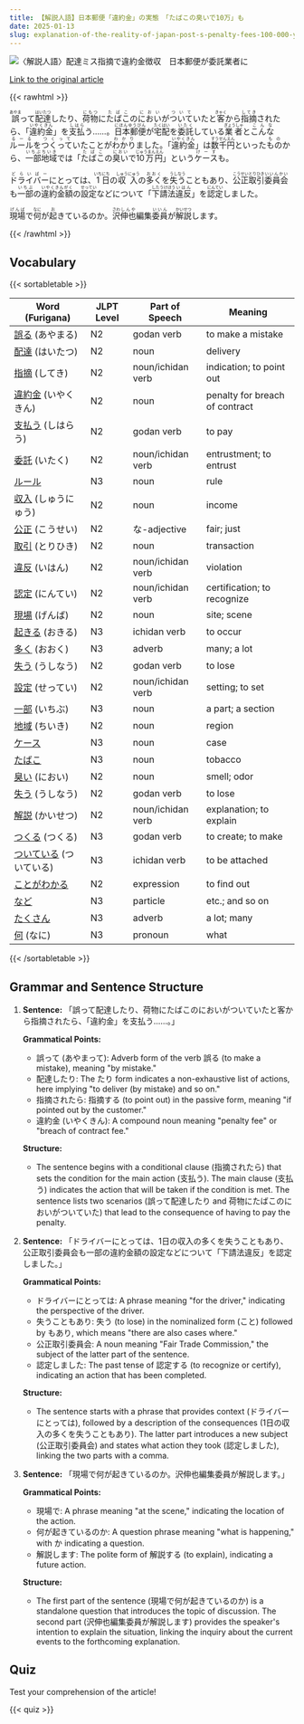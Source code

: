 ```yaml
---
title: 【解説人語】日本郵便「違約金」の実態　「たばこの臭いで10万」も
date: 2025-01-13
slug: explanation-of-the-reality-of-japan-post-s-penalty-fees-100-000-yen-for-the-smell-of-cigarettes-as-well
---
```


![〈解説人語〉配達ミス指摘で違約金徴収　日本郵便が委託業者に](https://www.asahicom.jp/imgopt/img/44cdfce8f6/comm_L/AS20250105000954.jpg "〈解説人語〉配達ミス指摘で違約金徴収　日本郵便が委託業者に")

[Link to the original article](https://asahi.com/articles/AST151104T15UTIL002M.html?iref=pc_national_top__n)

{{< rawhtml >}}
<p><ruby>誤<rt>あやま</rt></ruby>って<ruby>配達<rt>はいたつ</rt></ruby>したり、<ruby>荷物<rt>にもつ</rt></ruby>に<ruby>たばこ<rt>たばこ</rt></ruby>の<ruby>におい<rt>におい</rt></ruby>が<ruby>ついて<rt>ついて</rt></ruby>いたと<ruby>客<rt>きゃく</rt></ruby>から<ruby>指摘<rt>してき</rt></ruby>されたら、「<ruby>違約金<rt>いやくきん</rt></ruby>」を<ruby>支払<rt>しはら</rt></ruby>う……。<ruby>日本郵便<rt>にほんゆうびん</rt></ruby>が<ruby>宅配<rt>たくはい</rt></ruby>を<ruby>委託<rt>いたく</rt></ruby>している<ruby>業者<rt>ぎょうしゃ</rt></ruby>と<ruby>こんな<rt>こんな</rt></ruby><ruby>ルール<rt>るーる</rt></ruby>を<ruby>つくって<rt>つくって</rt></ruby>いたことが<ruby>わかり<rt>わかり</rt></ruby>ました。「<ruby>違約金<rt>いやくきん</rt></ruby>」は<ruby>数千円<rt>すうせんえん</rt></ruby>といった<ruby>もの<rt>もの</rt></ruby>から、<ruby>一部<rt>いちぶ</rt></ruby><ruby>地域<rt>ちいき</rt></ruby>では「<ruby>たばこ<rt>たばこ</rt></ruby>の<ruby>臭い<rt>におい</rt></ruby>で<ruby>10万円<rt>じゅうまんえん</rt></ruby>」という<ruby>ケース<rt>けーす</rt></ruby>も。</p>

<p><ruby>ドライバー<rt>どらいばー</rt></ruby>にとっては、<ruby>1<rt>いち</rt></ruby><ruby>日<rt>にち</rt></ruby>の<ruby>収入<rt>しゅうにゅう</rt></ruby>の<ruby>多く<rt>おおく</rt></ruby>を<ruby>失う<rt>うしなう</rt></ruby>こともあり、<ruby>公正<rt>こうせい</rt></ruby><ruby>取引<rt>とりひき</rt></ruby><ruby>委員会<rt>いいんかい</rt></ruby>も<ruby>一部<rt>いちぶ</rt></ruby>の<ruby>違約金額<rt>いやくきんがく</rt></ruby>の<ruby>設定<rt>せってい</rt></ruby>などについて「<ruby>下請法<rt>したうけほう</rt></ruby><ruby>違反<rt>いはん</rt></ruby>」を<ruby>認定<rt>にんてい</rt></ruby>しました。</p>

<p><ruby>現場<rt>げんば</rt></ruby>で<ruby>何<rt>なに</rt></ruby>が<ruby>起<rt>お</rt></ruby>きているのか。<ruby>沢<rt>さわ</rt></ruby><ruby>伸也<rt>しんや</rt></ruby>編集<ruby>委員<rt>いいん</rt></ruby>が<ruby>解説<rt>かいせつ</rt></ruby>します。</p>
{{< /rawhtml >}}

## Vocabulary


{{< sortabletable >}}

| Word (Furigana)      | JLPT Level | Part of Speech         | Meaning                          |
|----------------------|------------|------------------------|----------------------------------|
|[誤る](https://jisho.org/search/%E8%AA%A4%E3%82%8B) (あやまる)| N2         | godan verb             | to make a mistake                |
|[配達](https://jisho.org/search/%E9%85%8D%E9%81%94) (はいたつ)| N2         | noun                   | delivery                         |
|[指摘](https://jisho.org/search/%E6%8C%87%E6%91%98) (してき)| N2         | noun/ichidan verb      | indication; to point out         |
|[違約金](https://jisho.org/search/%E9%81%95%E7%B4%84%E9%87%91) (いやくきん)| N2         | noun                   | penalty for breach of contract   |
|[支払う](https://jisho.org/search/%E6%94%AF%E6%89%95%E3%81%86) (しはらう)| N2         | godan verb             | to pay                           |
|[委託](https://jisho.org/search/%E5%A7%94%E8%A8%97) (いたく)| N2         | noun/ichidan verb      | entrustment; to entrust          |
|[ルール](https://jisho.org/search/%E3%83%AB%E3%83%BC%E3%83%AB)| N3         | noun                   | rule                             |
|[収入](https://jisho.org/search/%E5%8F%8E%E5%85%A5) (しゅうにゅう)| N2         | noun                   | income                           |
|[公正](https://jisho.org/search/%E5%85%AC%E6%AD%A3) (こうせい)| N2         | な-adjective           | fair; just                       |
|[取引](https://jisho.org/search/%E5%8F%96%E5%BC%95) (とりひき)| N2         | noun                   | transaction                      |
|[違反](https://jisho.org/search/%E9%81%95%E5%8F%8D) (いはん)| N2         | noun/ichidan verb      | violation                        |
|[認定](https://jisho.org/search/%E8%AA%8D%E5%AE%9A) (にんてい)| N2         | noun/ichidan verb      | certification; to recognize      |
|[現場](https://jisho.org/search/%E7%8F%BE%E5%A0%B4) (げんば)| N2         | noun                   | site; scene                      |
|[起きる](https://jisho.org/search/%E8%B5%B7%E3%81%8D%E3%82%8B) (おきる)| N3         | ichidan verb           | to occur                         |
|[多く](https://jisho.org/search/%E5%A4%9A%E3%81%8F) (おおく)| N3         | adverb                 | many; a lot                      |
|[失う](https://jisho.org/search/%E5%A4%B1%E3%81%86) (うしなう)| N2         | godan verb             | to lose                          |
|[設定](https://jisho.org/search/%E8%A8%AD%E5%AE%9A) (せってい)| N2         | noun/ichidan verb      | setting; to set                  |
|[一部](https://jisho.org/search/%E4%B8%80%E9%83%A8) (いちぶ)| N3         | noun                   | a part; a section                |
|[地域](https://jisho.org/search/%E5%9C%B0%E5%9F%9F) (ちいき)| N2         | noun                   | region                           |
|[ケース](https://jisho.org/search/%E3%82%B1%E3%83%BC%E3%82%B9)| N3         | noun                   | case                             |
|[たばこ](https://jisho.org/search/%E3%81%9F%E3%81%B0%E3%81%93)| N3         | noun                   | tobacco                          |
|[臭い](https://jisho.org/search/%E8%87%AD%E3%81%84) (におい)| N2         | noun                   | smell; odor                      |
|[失う](https://jisho.org/search/%E5%A4%B1%E3%81%86) (うしなう)| N2         | godan verb             | to lose                          |
|[解説](https://jisho.org/search/%E8%A7%A3%E8%AA%AC) (かいせつ)| N2         | noun/ichidan verb      | explanation; to explain          |
|[つくる](https://jisho.org/search/%E3%81%A4%E3%81%8F%E3%82%8B) (つくる)| N3         | godan verb             | to create; to make              |
|[ついている](https://jisho.org/search/%E3%81%A4%E3%81%84%E3%81%A6%E3%81%84%E3%82%8B) (ついている)| N3        | ichidan verb           | to be attached                   |
|[ことがわかる](https://jisho.org/search/%E3%81%93%E3%81%A8%E3%81%8C%E3%82%8F%E3%81%8B%E3%82%8B)| N2         | expression             | to find out                     |
|[など](https://jisho.org/search/%E3%81%AA%E3%81%A9)| N3         | particle               | etc.; and so on                  |
|[たくさん](https://jisho.org/search/%E3%81%9F%E3%81%8F%E3%81%95%E3%82%93)| N3         | adverb                 | a lot; many                      |
|[何](https://jisho.org/search/%E4%BD%95) (なに)| N3         | pronoun                | what                             |

{{< /sortabletable >}}


## Grammar and Sentence Structure

1. **Sentence:** 「誤って配達したり、荷物にたばこのにおいがついていたと客から指摘されたら、「違約金」を支払う……。」

   **Grammatical Points:**
   - 誤って (あやまって): Adverb form of the verb 誤る (to make a mistake), meaning "by mistake."
   - 配達したり: The たり form indicates a non-exhaustive list of actions, here implying "to deliver (by mistake) and so on."
   - 指摘されたら: 指摘する (to point out) in the passive form, meaning "if pointed out by the customer."
   - 違約金 (いやくきん): A compound noun meaning "penalty fee" or "breach of contract fee."

   **Structure:**
   - The sentence begins with a conditional clause (指摘されたら) that sets the condition for the main action (支払う). The main clause (支払う) indicates the action that will be taken if the condition is met. The sentence lists two scenarios (誤って配達したり and 荷物にたばこのにおいがついていた) that lead to the consequence of having to pay the penalty.

2. **Sentence:** 「ドライバーにとっては、1日の収入の多くを失うこともあり、公正取引委員会も一部の違約金額の設定などについて「下請法違反」を認定しました。」

   **Grammatical Points:**
   - ドライバーにとっては: A phrase meaning "for the driver," indicating the perspective of the driver.
   - 失うこともあり: 失う (to lose) in the nominalized form (こと) followed by もあり, which means "there are also cases where."
   - 公正取引委員会: A noun meaning "Fair Trade Commission," the subject of the latter part of the sentence.
   - 認定しました: The past tense of 認定する (to recognize or certify), indicating an action that has been completed.

   **Structure:**
   - The sentence starts with a phrase that provides context (ドライバーにとっては), followed by a description of the consequences (1日の収入の多くを失うこともあり). The latter part introduces a new subject (公正取引委員会) and states what action they took (認定しました), linking the two parts with a comma.

3. **Sentence:** 「現場で何が起きているのか。沢伸也編集委員が解説します。」

   **Grammatical Points:**
   - 現場で: A phrase meaning "at the scene," indicating the location of the action.
   - 何が起きているのか: A question phrase meaning "what is happening," with か indicating a question.
   - 解説します: The polite form of 解説する (to explain), indicating a future action.

   **Structure:**
   - The first part of the sentence (現場で何が起きているのか) is a standalone question that introduces the topic of discussion. The second part (沢伸也編集委員が解説します) provides the speaker's intention to explain the situation, linking the inquiry about the current events to the forthcoming explanation.

## Quiz

Test your comprehension of the article!

{{< quiz >}}